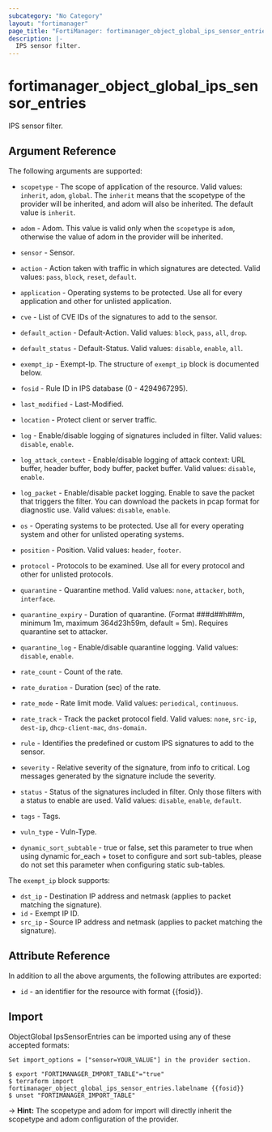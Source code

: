 ```yaml
---
subcategory: "No Category"
layout: "fortimanager"
page_title: "FortiManager: fortimanager_object_global_ips_sensor_entries"
description: |-
  IPS sensor filter.
---
```


# fortimanager_object_global_ips_sensor_entries
IPS sensor filter.

## Argument Reference


The following arguments are supported:

* `scopetype` - The scope of application of the resource. Valid values: `inherit`, `adom`, `global`. The `inherit` means that the scopetype of the provider will be inherited, and adom will also be inherited. The default value is `inherit`.
* `adom` - Adom. This value is valid only when the `scopetype` is `adom`, otherwise the value of adom in the provider will be inherited.
* `sensor` - Sensor.

* `action` - Action taken with traffic in which signatures are detected. Valid values: `pass`, `block`, `reset`, `default`.

* `application` - Operating systems to be protected. Use all for every application and other for unlisted application.
* `cve` - List of CVE IDs of the signatures to add to the sensor.
* `default_action` - Default-Action. Valid values: `block`, `pass`, `all`, `drop`.

* `default_status` - Default-Status. Valid values: `disable`, `enable`, `all`.

* `exempt_ip` - Exempt-Ip. The structure of `exempt_ip` block is documented below.
* `fosid` - Rule ID in IPS database (0 - 4294967295).
* `last_modified` - Last-Modified.
* `location` - Protect client or server traffic.
* `log` - Enable/disable logging of signatures included in filter. Valid values: `disable`, `enable`.

* `log_attack_context` - Enable/disable logging of attack context: URL buffer, header buffer, body buffer, packet buffer. Valid values: `disable`, `enable`.

* `log_packet` - Enable/disable packet logging. Enable to save the packet that triggers the filter. You can download the packets in pcap format for diagnostic use. Valid values: `disable`, `enable`.

* `os` - Operating systems to be protected. Use all for every operating system and other for unlisted operating systems.
* `position` - Position. Valid values: `header`, `footer`.

* `protocol` - Protocols to be examined. Use all for every protocol and other for unlisted protocols.
* `quarantine` - Quarantine method. Valid values: `none`, `attacker`, `both`, `interface`.

* `quarantine_expiry` - Duration of quarantine. (Format ###d##h##m, minimum 1m, maximum 364d23h59m, default = 5m). Requires quarantine set to attacker.
* `quarantine_log` - Enable/disable quarantine logging. Valid values: `disable`, `enable`.

* `rate_count` - Count of the rate.
* `rate_duration` - Duration (sec) of the rate.
* `rate_mode` - Rate limit mode. Valid values: `periodical`, `continuous`.

* `rate_track` - Track the packet protocol field. Valid values: `none`, `src-ip`, `dest-ip`, `dhcp-client-mac`, `dns-domain`.

* `rule` - Identifies the predefined or custom IPS signatures to add to the sensor.
* `severity` - Relative severity of the signature, from info to critical. Log messages generated by the signature include the severity.
* `status` - Status of the signatures included in filter. Only those filters with a status to enable are used. Valid values: `disable`, `enable`, `default`.

* `tags` - Tags.
* `vuln_type` - Vuln-Type.
* `dynamic_sort_subtable` - true or false, set this parameter to true when using dynamic for_each + toset to configure and sort sub-tables, please do not set this parameter when configuring static sub-tables.

The `exempt_ip` block supports:

* `dst_ip` - Destination IP address and netmask (applies to packet matching the signature).
* `id` - Exempt IP ID.
* `src_ip` - Source IP address and netmask (applies to packet matching the signature).


## Attribute Reference

In addition to all the above arguments, the following attributes are exported:
* `id` - an identifier for the resource with format {{fosid}}.

## Import

ObjectGlobal IpsSensorEntries can be imported using any of these accepted formats:
```
Set import_options = ["sensor=YOUR_VALUE"] in the provider section.

$ export "FORTIMANAGER_IMPORT_TABLE"="true"
$ terraform import fortimanager_object_global_ips_sensor_entries.labelname {{fosid}}
$ unset "FORTIMANAGER_IMPORT_TABLE"
```
-> **Hint:** The scopetype and adom for import will directly inherit the scopetype and adom configuration of the provider.
